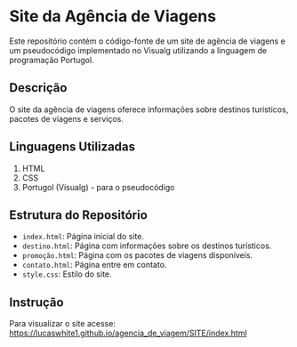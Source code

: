 # Site da Agência de Viagens

Este repositório contém o código-fonte de um site de agência de viagens e um pseudocódigo implementado no Visualg utilizando a linguagem de programação Portugol.

## Descrição

O site da agência de viagens oferece informações sobre destinos turísticos, pacotes de viagens e serviços.

## Linguagens Utilizadas

1. HTML
2. CSS
3. Portugol (Visualg) - para o pseudocódigo

## Estrutura do Repositório

- `index.html`: Página inicial do site.
- `destino.html`: Página com informações sobre os destinos turísticos.
- `promoção.html`: Página com os pacotes de viagens disponíveis.
- `contato.html`: Página entre em contato.
- `style.css`: Estilo do site.
  
## Instrução

Para visualizar o site acesse: https://lucaswhite1.github.io/agencia_de_viagem/SITE/index.html
